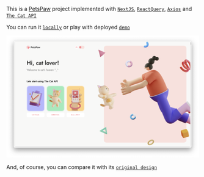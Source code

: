 This is a [PetsPaw](https://nextjs.org/) project implemented with [`NextJS`](https://nextjs.org/), [`ReactQuery`](https://tanstack.com/query/v3/), [`Axios`](https://axios-http.com/) and [`The Cat API`](https://thecatapi.com/)

You can run it [`locally`](http://localhost:3000) or play with deployed [`demo`](https://petsPaw.com)

![PetsPaw preview](https://github.com/noisy5ilence/pets-paw/blob/main/public/preview.png)

And, of course, you can compare it with its [`original design`](https://www.figma.com/file/lLs7YfysjRvYvEcGfYZOFF/PetsPaw.-Front-end-test-project.?type=design&node-id=0%3A1&mode=dev)
